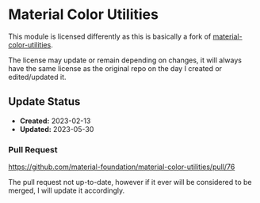 # Material Color Utilities

This module is licensed differently as this is basically a fork of [material-color-utilities](https://github.com/material-foundation/material-color-utilities).

The license may update or remain depending on changes, it will always have the same license as the original repo on the day I created or edited/updated it.

## Update Status

- **Created:** 2023-02-13
- **Updated:** 2023-05-30

### Pull Request

https://github.com/material-foundation/material-color-utilities/pull/76

The pull request not up-to-date, however if it ever will be considered to be merged, I will update it accordingly.